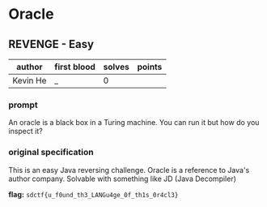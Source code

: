 # Oracle
## REVENGE - Easy
| author | first blood | solves | points |
| --- | --- | --- | --- |
| Kevin He | _ | 0 |  |
### prompt
An oracle is a black box in a Turing machine. You can run it but how do you inspect it?

### original specification
This is an easy Java reversing challenge. Oracle is a reference to Java's author company. Solvable with something like JD (Java Decompiler)

**flag:** `sdctf{u_f0und_th3_LANGu4ge_0f_th1s_0r4cl3}`

